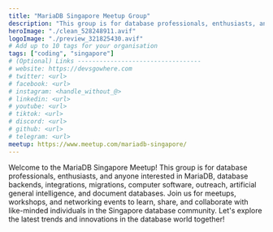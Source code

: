 ```yaml
---
title: "MariaDB Singapore Meetup Group"
description: "This group is for database professionals, enthusiasts, and anyone interested in MariaDB, database backends, integrations, migrations, computer software, outreach, artificial general intelligence, and document databases."
heroImage: "./clean_528248911.avif"
logoImage: "./preview_321825430.avif"
# Add up to 10 tags for your organisation
tags: ["coding", "singapore"]
# (Optional) Links ----------------------------------
# website: https://devsgowhere.com
# twitter: <url>
# facebook: <url>
# instagram: <handle_without_@>
# linkedin: <url>
# youtube: <url>
# tiktok: <url>
# discord: <url>
# github: <url>
# telegram: <url>
meetup: https://www.meetup.com/mariadb-singapore/
---
```


Welcome to the MariaDB Singapore Meetup! This group is for database professionals, enthusiasts, and anyone interested in MariaDB, database backends, integrations, migrations, computer software, outreach, artificial general intelligence, and document databases. Join us for meetups, workshops, and networking events to learn, share, and collaborate with like-minded individuals in the Singapore database community. Let's explore the latest trends and innovations in the database world together!